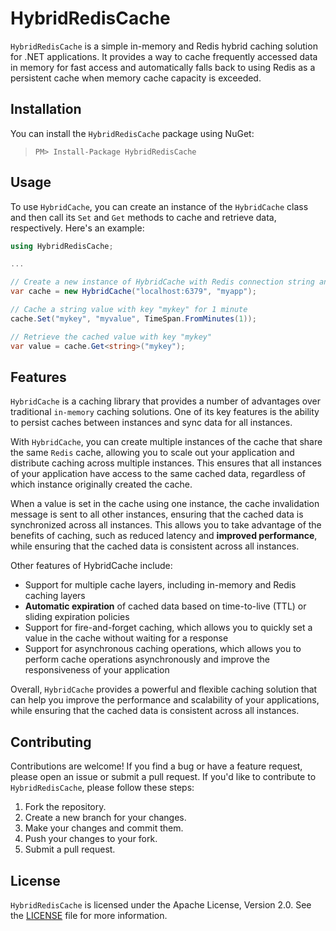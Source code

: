 # HybridRedisCache

`HybridRedisCache` is a simple in-memory and Redis hybrid caching solution for .NET applications. 
It provides a way to cache frequently accessed data in memory for fast access and automatically falls back to using Redis as a persistent cache when memory cache capacity is exceeded.

## Installation

You can install the `HybridRedisCache` package using NuGet:

> `PM> Install-Package HybridRedisCache`

## Usage

To use `HybridCache`, you can create an instance of the `HybridCache` class and then call its `Set` and `Get` methods to cache and retrieve data, respectively.
Here's an example:

```csharp
using HybridRedisCache;

...

// Create a new instance of HybridCache with Redis connection string and instance name
var cache = new HybridCache("localhost:6379", "myapp");

// Cache a string value with key "mykey" for 1 minute
cache.Set("mykey", "myvalue", TimeSpan.FromMinutes(1));

// Retrieve the cached value with key "mykey"
var value = cache.Get<string>("mykey");
```

## Features
`HybridCache` is a caching library that provides a number of advantages over traditional `in-memory` caching solutions. 
One of its key features is the ability to persist caches between instances and sync data for all instances.

With `HybridCache`, you can create multiple instances of the cache that share the same `Redis` cache, 
allowing you to scale out your application and distribute caching across multiple instances. 
This ensures that all instances of your application have access to the same cached data, 
regardless of which instance originally created the cache.

When a value is set in the cache using one instance, the cache invalidation message is sent to all other instances, 
ensuring that the cached data is synchronized across all instances. 
This allows you to take advantage of the benefits of caching, 
such as reduced latency and **improved performance**, while ensuring that the cached data is consistent across all instances.

Other features of HybridCache include:

* Support for multiple cache layers, including in-memory and Redis caching layers
* **Automatic expiration** of cached data based on time-to-live (TTL) or sliding expiration policies
* Support for fire-and-forget caching, which allows you to quickly set a value in the cache without waiting for a response
* Support for asynchronous caching operations, which allows you to perform cache operations asynchronously and improve the responsiveness of your application

Overall, `HybridCache` provides a powerful and flexible caching solution that can help you improve the performance and scalability of your applications, while ensuring that the cached data is consistent across all instances.

## Contributing

Contributions are welcome! If you find a bug or have a feature request, please open an issue or submit a pull request.
If you'd like to contribute to `HybridRedisCache`, please follow these steps:

1. Fork the repository.
2. Create a new branch for your changes.
3. Make your changes and commit them.
4. Push your changes to your fork.
5. Submit a pull request.

## License

`HybridRedisCache` is licensed under the Apache License, Version 2.0. See the [LICENSE](https://raw.githubusercontent.com/bezzad/HybridRedisCache/dev/LICENSE) file for more information.